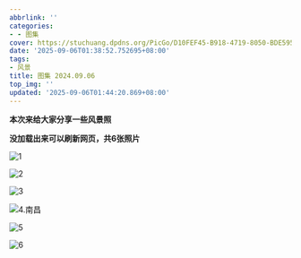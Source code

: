 ```yaml
---
abbrlink: ''
categories:
- - 图集
cover: https://stuchuang.dpdns.org/PicGo/D10FEF45-B918-4719-8050-BDE5959251DE_1_105_c.jpeg
date: '2025-09-06T01:38:52.752695+08:00'
tags:
- 风景
title: 图集 2024.09.06
top_img: ''
updated: '2025-09-06T01:44:20.869+08:00'
---
```

**本次来给大家分享一些风景照**

**没加载出来可以刷新网页，共6张照片**

![1](https://stuchuang.dpdns.org/PicGo/F819C59C-0D49-4352-A15E-94A0E48B03B1_1_105_c.jpeg)

![2](https://stuchuang.dpdns.org/PicGo/D10FEF45-B918-4719-8050-BDE5959251DE_1_105_c.jpeg)

![3](https://stuchuang.dpdns.org/PicGo/80B89419-B4B0-432D-99F1-40A6AC83D594_1_105_c.jpeg)

![4.南昌](https://stuchuang.dpdns.org/Qexo/25/9/b0720e01fb0ced0a80890b012f4674ce.jpeg)

![5](https://stuchuang.dpdns.org/PicGo/80B89419-B4B0-432D-99F1-40A6AC83D594_1_105_c.jpeg)

![6](https://stuchuang.dpdns.org/Qexo/25/9/0d8041935f6e2ad02231e9ae0f186189.jpeg)
